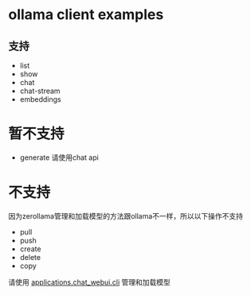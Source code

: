 # ollama client examples

## 支持
- list
- show
- chat 
- chat-stream
- embeddings

# 暂不支持
- generate  请使用chat api

# 不支持
因为zerollama管理和加载模型的方法跟ollama不一样，所以以下操作不支持

- pull
- push
- create
- delete
- copy

请使用 [applications.chat_webui.cli](https://github.com/noooop/zerollama/tree/main/applications/chat_webui#%E5%B8%AE%E5%8A%A9) 管理和加载模型
